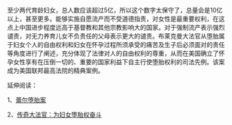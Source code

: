 至少两代育龄妇女，总人数应该超过5亿，所以这个数字太保守了，总量会是10亿以上，甚至更多。能够实施自愿流产而不受道德指责，对女性是最重要权利，在这点上中国进步程度远高于基督教和其他宗教影响大的国家。对于强制流产表示强烈谴责，对无力养育儿女不负责任的父母表示更大的谴责。布莱克曼大法官从堕胎属于妇女个人的自由权利和妇女在怀孕过程所须承受的痛苦及生子后必须面对的责任等角度进行了阐述，充分体现了法律对人的自由权利的尊重，从而在美国确立了怀孕女性享有在压倒一切的、重要的国家利益下自主行使堕胎权利的司法先例。该案成为美国联邦最高法院的精典案例。

延伸阅读：

1、[蕾尔堕胎案](http://edu.sina.com.cn/l/2004-08-06/78588.html)

2、[传奇大法官：为妇女堕胎权奋斗](https://xw.qq.com/cmsid/20150515026355)

